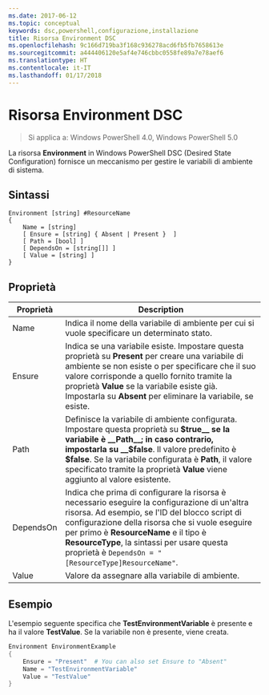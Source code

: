 ```yaml
---
ms.date: 2017-06-12
ms.topic: conceptual
keywords: dsc,powershell,configurazione,installazione
title: Risorsa Environment DSC
ms.openlocfilehash: 9c166d719ba3f168c936278acd6fb5fb7658613e
ms.sourcegitcommit: a444406120e5af4e746cbbc0558fe89a7e78aef6
ms.translationtype: HT
ms.contentlocale: it-IT
ms.lasthandoff: 01/17/2018
---
```

# <a name="dsc-environment-resource"></a>Risorsa Environment DSC

> Si applica a: Windows PowerShell 4.0, Windows PowerShell 5.0

La risorsa __Environment__ in Windows PowerShell DSC (Desired State Configuration) fornisce un meccanismo per gestire le variabili di ambiente di sistema.

## <a name="syntax"></a>Sintassi
``` mof
Environment [string] #ResourceName
{
    Name = [string]
    [ Ensure = [string] { Absent | Present }  ]
    [ Path = [bool] ]
    [ DependsOn = [string[]] ]
    [ Value = [string] ]
}
```

## <a name="properties"></a>Proprietà

|  Proprietà  |  Description   | 
|---|---| 
| Name| Indica il nome della variabile di ambiente per cui si vuole specificare un determinato stato.| 
| Ensure| Indica se una variabile esiste. Impostare questa proprietà su __Present__ per creare una variabile di ambiente se non esiste o per specificare che il suo valore corrisponde a quello fornito tramite la proprietà __Value__ se la variabile esiste già. Impostarla su __Absent__ per eliminare la variabile, se esiste.| 
| Path| Definisce la variabile di ambiente configurata. Impostare questa proprietà su __$true__ se la variabile è __Path__; in caso contrario, impostarla su __$false__. Il valore predefinito è __$false__. Se la variabile configurata è __Path__, il valore specificato tramite la proprietà __Value__ viene aggiunto al valore esistente.| 
| DependsOn | Indica che prima di configurare la risorsa è necessario eseguire la configurazione di un'altra risorsa. Ad esempio, se l'ID del blocco script di configurazione della risorsa che si vuole eseguire per primo è __ResourceName__ e il tipo è __ResourceType__, la sintassi per usare questa proprietà è `DependsOn = "[ResourceType]ResourceName"`.| 
| Value| Valore da assegnare alla variabile di ambiente.| 

## <a name="example"></a>Esempio

L'esempio seguente specifica che __TestEnvironmentVariable__ è presente e ha il valore __TestValue__. Se la variabile non è presente, viene creata.

```powershell
Environment EnvironmentExample
{
    Ensure = "Present"  # You can also set Ensure to "Absent"
    Name = "TestEnvironmentVariable"
    Value = "TestValue"
}
```


